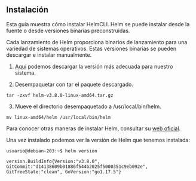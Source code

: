 ## Instalación

Esta guía muestra cómo instalar HelmCLI. Helm se puede instalar desde la fuente o desde versiones binarias preconstruidas.

Cada lanzamiento de Helm proporciona binarios de lanzamiento para una variedad de sistemas operativos. Estas versiones binarias se pueden descargar e instalar manualmente.

1. [Aquí](https://github.com/helm/helm/releases) podemos descargar la versión más adecuada para nuestro sistema.

2. Desempaquetar con tar el paquete descargado.
~~~
tar -zxvf helm-v3.8.0-linux-amd64.tar.gz 
~~~

3. Mueve el directorio desempaquetado a /usr/local/bin/helm.
~~~
mv linux-amd64/helm /usr/local/bin/helm
~~~

Para conocer otras maneras de instalar Helm, consultar su [web oficial](https://helm.sh/es/docs/intro/install/).

Una vez instalado podemos ver la versión de Helm que tenemos instalada:
~~~
usuario@debian-203:~$ helm version

version.BuildInfo{Version:"v3.8.0", GitCommit:"d14138609b01886f544b2025f5000351c9eb092e", GitTreeState:"clean", GoVersion:"go1.17.5"}
~~~

